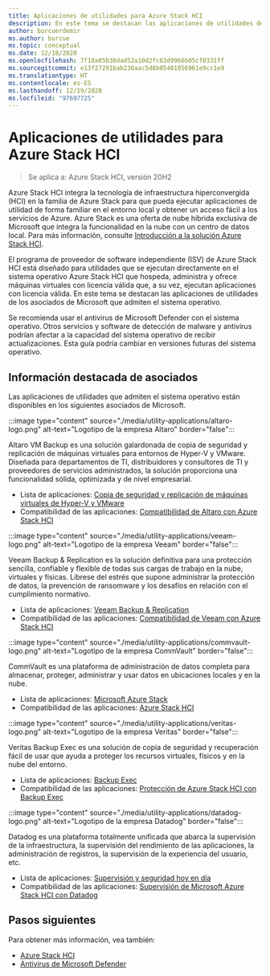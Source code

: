 ```yaml
---
title: Aplicaciones de utilidades para Azure Stack HCI
description: En este tema se destacan las aplicaciones de utilidades de los asociados de Microsoft que admiten el sistema operativo Azure Stack HCI.
author: burcuerdemir
ms.author: burcue
ms.topic: conceptual
ms.date: 12/18/2020
ms.openlocfilehash: 7f18a85b30dad52a10d2fc63d9966b05cf0331ff
ms.sourcegitcommit: e13f27291bab236aac5d8b05401056961e9cc1e9
ms.translationtype: HT
ms.contentlocale: es-ES
ms.lasthandoff: 12/19/2020
ms.locfileid: "97697725"
---
```

# <a name="utility-applications-for-azure-stack-hci"></a>Aplicaciones de utilidades para Azure Stack HCI

>Se aplica a: Azure Stack HCI, versión 20H2

Azure Stack HCI integra la tecnología de infraestructura hiperconvergida (HCI) en la familia de Azure Stack para que pueda ejecutar aplicaciones de utilidad de forma familiar en el entorno local y obtener un acceso fácil a los servicios de Azure. Azure Stack es una oferta de nube híbrida exclusiva de Microsoft que integra la funcionalidad en la nube con un centro de datos local. Para más información, consulte [Introducción a la solución Azure Stack HCI](../overview.md).

El programa de proveedor de software independiente (ISV) de Azure Stack HCI está diseñado para utilidades que se ejecutan directamente en el sistema operativo Azure Stack HCI que hospeda, administra y ofrece máquinas virtuales con licencia válida que, a su vez, ejecutan aplicaciones con licencia válida. En este tema se destacan las aplicaciones de utilidades de los asociados de Microsoft que admiten el sistema operativo.

Se recomienda usar el antivirus de Microsoft Defender con el sistema operativo. Otros servicios y software de detección de malware y antivirus podrían afectar a la capacidad del sistema operativo de recibir actualizaciones. Esta guía podría cambiar en versiones futuras del sistema operativo.

## <a name="partner-spotlight"></a>Información destacada de asociados
Las aplicaciones de utilidades que admiten el sistema operativo están disponibles en los siguientes asociados de Microsoft.

:::image type="content" source="./media/utility-applications/altaro-logo.png" alt-text="Logotipo de la empresa Altaro" border="false":::

Altaro VM Backup es una solución galardonada de copia de seguridad y replicación de máquinas virtuales para entornos de Hyper-V y VMware. Diseñada para departamentos de TI, distribuidores y consultores de TI y proveedores de servicios administrados, la solución proporciona una funcionalidad sólida, optimizada y de nivel empresarial.

- Lista de aplicaciones: [Copia de seguridad y replicación de máquinas virtuales de Hyper-V y VMware](https://www.altaro.com/vm-backup/)
- Compatibilidad de las aplicaciones: [Compatibilidad de Altaro con Azure Stack HCI](https://www.altaro.com/news/single/News-Altaro-applies-its-expertise-in-Hyper-V-backup-to-support-Microsoft.php)

:::image type="content" source="./media/utility-applications/veeam-logo.png" alt-text="Logotipo de la empresa Veeam" border="false":::

Veeam Backup & Replication es la solución definitiva para una protección sencilla, confiable y flexible de todas sus cargas de trabajo en la nube, virtuales y físicas. Líbrese del estrés que supone administrar la protección de datos, la prevención de ransomware y los desafíos en relación con el cumplimiento normativo.

- Lista de aplicaciones: [Veeam Backup & Replication](https://www.veeam.com/vm-backup-recovery-replication-software.html)
- Compatibilidad de las aplicaciones: [Compatibilidad de Veeam con Azure Stack HCI](https://www.veeam.com/kb4047)

:::image type="content" source="./media/utility-applications/commvault-logo.png" alt-text="Logotipo de la empresa CommVault" border="false":::

CommVault es una plataforma de administración de datos completa para almacenar, proteger, administrar y usar datos en ubicaciones locales y en la nube.

- Lista de aplicaciones: [Microsoft Azure Stack](https://www.commvault.com/supported-technologies/microsoft/azurestack)
- Compatibilidad de las aplicaciones: [Azure Stack HCI](https://documentation.commvault.com/11.21/essential/132799_microsoft_azure_stack_hci.html)

:::image type="content" source="./media/utility-applications/veritas-logo.png" alt-text="Logotipo de la empresa Veritas" border="false":::

Veritas Backup Exec es una solución de copia de seguridad y recuperación fácil de usar que ayuda a proteger los recursos virtuales, físicos y en la nube del entorno.

- Lista de aplicaciones: [Backup Exec](https://www.veritas.com/protection/backup-exec)
- Compatibilidad de las aplicaciones: [Protección de Azure Stack HCI con Backup Exec](https://www.veritas.com/support/en_US/article.100048860)

:::image type="content" source="./media/utility-applications/datadog-logo.png" alt-text="Logotipo de la empresa Datadog" border="false":::

Datadog es una plataforma totalmente unificada que abarca la supervisión de la infraestructura, la supervisión del rendimiento de las aplicaciones, la administración de registros, la supervisión de la experiencia del usuario, etc.

- Lista de aplicaciones: [Supervisión y seguridad hoy en día](https://www.datadoghq.com/)
- Compatibilidad de las aplicaciones: [Supervisión de Microsoft Azure Stack HCI con Datadog](https://www.datadoghq.com/blog/monitor-azure-stack-hci-datadog)

## <a name="next-steps"></a>Pasos siguientes
Para obtener más información, vea también:
- [Azure Stack HCI](https://azure.microsoft.com/products/azure-stack/hci/)
- [Antivirus de Microsoft Defender](https://docs.microsoft.com/windows/security/threat-protection/microsoft-defender-antivirus/microsoft-defender-antivirus-in-windows-10)
